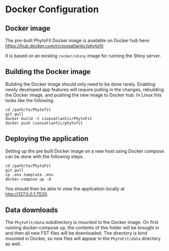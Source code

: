 
# Docker Configuration

## Docker image

The pre-built PhytoFit Docker image is available on Docker hub here:
https://hub.docker.com/r/cioosatlantic/phytofit

It is based on an existing `rocker/shiny` image for running the Shiny server.

## Building the Docker image

Building the Docker image should only need to be done rarely. Enabling newly developed app features will require pulling in the changes, rebuilding the Docker image, and pushing the new image to Docker hub. In Linux this looks like the following.

```
cd /path/to/Phytofit
git pull
docker build -t cioosatlantic/PhytoFit
docker push cioosatlantic/phytofit
```

## Deploying the application

Setting up the pre built Docker image on a new host using Docker compose can be done with the following steps.

```
cd /path/to/PhytoFit
git pull
cp .env.template .env
docker-compose up -d
```

You should then be able to view the application locally at http://127.0.0.1:7520.

## Data downloads

The `PhytoFit/data` subdirectory is mounted to the Docker image. On first running docker-compose up, the contents of this folder will be brought in and then all new FST files will be downloaded. The directory is bind mounted in Docker, so new files will appear in the `PhytoFit/data` directory as well.
